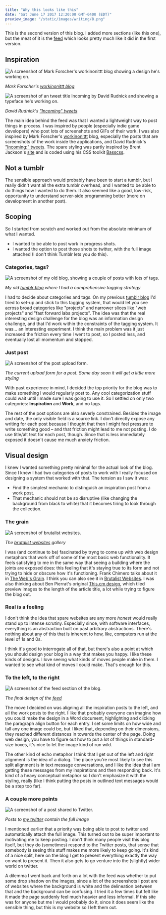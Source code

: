 ```yaml
---
title: "Why this looks like this"
date: "Sat June 17 2017 12:20:00 GMT-0400 (EDT)"
preview_image: "/static/images/writing/8.png"
---
```


This is the second version of this blog. I added more sections (like this one), but the meat of it is the [feed]('/') which looks pretty much like it did in the first version.

## Inspiration

![A screenshot of Mark Forscher's workinonittt blog showing a design he's working on.](/static/images/writing/1.png)

*Mark Forscher's [workinonittt blog](https://workinonittt.tumblr.com/)*

![A screenshot of an tweet title Incoming by David Rudnick and showing a typeface he's working on.](/static/images/writing/2.png)

*David Rudnick's ["Incoming" tweets](https://twitter.com/David_Rudnick/status/869240454713286656)*

The main idea behind the feed was that I wanted a lightweight way to post things in process. I was inspired by people (especially indie game developers) who post lots of screenshots and GIFs of their work. I was also inspired by Mark Forscher's [workinonittt](https://workinonittt.tumblr.com/) blog, especially the posts that are screenshots of the work inside the applications, and David Rudnick's ["Incoming:" tweets](https://twitter.com/David_Rudnick/status/869240454713286656). The spare styling was partly inspired by Brent Jackson's [site](http://jxnblk.com/) and is coded using his CSS toolkit [Basscss](http://basscss.com/).

## Not a tumblr

The sensible approach would probably have been to start a tumblr, but I really didn't want all the extra tumblr overhead, and I wanted to be able to do things how I wanted to do them. It also seemed like a good, low-risk, opportunity to understand server-side programming better (more on development in another post).

## Scoping

So I started from scratch and worked out from the absolute minimum of what I wanted.
- I wanted to be able to post work in progress shots.
- I wanted the option to post those shots to twitter, with the full image attached (I don't think Tumblr lets you do this).

### Categories, tags?

![A screenshot of my old blog, showing a couple of posts with lots of tags.](/static/images/writing/3.png)

*My old [tumblr blog](http://grantcuster.tumblr.com/) where I had a comprehensive tagging strategy*

I had to decide about categories and tags. On my previous [tumblr blog](http://grantcuster.tumblr.com/) I'd tried to set-up and stick to this tagging system, that would let you see across broad categories like "projects" and narrower slices like "web projects" and "fast forward labs projects". The idea was that the real interesting design challenge for the blog was an information design challenge, and that I'd work within the constraints of the tagging system. It was... an interesting experiment. I think the main problem was it just increased the friction every time I went to post, so I posted less, and eventually lost all momentum and stopped.

### Just post

![A screenshot of the post upload form.](/static/images/writing/4.png)

*The current upload form for a post. Some day soon it will get a little more styling*

With past experience in mind, I decided the top priority for the blog was to make something I would regularly post to. Any cool categorization stuff could wait until I made sure I was going to use it. So I settled on only two categories: **Inspiration** and **Work**, and no tags. 

The rest of the post options are also severly constrained. Besides the image and date, the only visible field is a source link. I don't directly expose any writing for each post because I thought that then I might feel pressure to write something good – and that friction might lead to me not posting. I do use title/alt text for each post, though. Since that is less immediately exposed it doesn't cause me much anxiety friction.

## Visual design

I knew I wanted something pretty minimal for the actual look of the blog. Since I knew I had two categories of posts to work with I really focused on designing a system that worked with that. The tension as I saw it was:

- Find the simplest mechanic to distinguish an inspiration post from a work post.
- That mechanic should not be so disruptive (like changing the background from black to white) that it becomes tiring to look through the collection.

### The grain

![A screenshot of brutalist websites.](/static/images/writing/5.png)

*The [brutalist websites](http://brutalistwebsites.com/) gallery*

I was (and continue to be) fascinated by tryng to come up with web design metaphors that work off of some of the most basic web functionality. It feels satisfying to me in the same way that seeing a building where the joints are exposed does: this feeling that it's staying true to its form and not trying to hide or obscure how it's functioning. Frank Chimero talks about it in [The Web's Grain](https://www.frankchimero.com/writing/the-webs-grain/). I think you can also see it in [Brutalist Websites](http://brutalistwebsites.com/). I was also thinking about Ben Pierrat's original [This.cm design](http://feed.grantcuster.com/post/20160403T234211000Z), which tiled preview images to the length of the article title, a lot while trying to figure the blog out.

### Real is a feeling

I don't think the idea that spare websites are any more *honest* would really stand up to intense scrutiny. Especially since, with software interfaces, everything is an abstraction built on past arbitrary abstractions. There's nothing about any of this that is inherent to how, like, computers run at the level of 1s and 0s.

I think it's good to interrogate all of that, but there's also a point at which you should design your blog in a way that makes you happy. I like these kinds of designs. I love seeing what kinds of moves people make in them. I wanted to see what kind of moves I could make. That's enough for this.

### To the left, to the right

![A screenshot of the feed section of the blog.](/static/images/writing/8.png)

*The final design of the [feed](/)*

The move I decided on was aligning all the inspiration posts to the left, and all the work posts to the right. I like that probably everyone can imagine how you could make the design in a Word document, highlighting and clicking the paragraph align button for each entry. I set some limits on how wide and tall any one image could be, but I liked that, depending on their dimensions, they reached different distances in towards the center of the page. Doing web design, you have to figure out how to put a lot of things in standard-size boxes, it's nice to let the image kind of run wild.

The other kind of echo metaphor I think that I get out of the left and right alignment is the idea of a dialog. The place you're most likely to see this split alignment is in text message conversations, and I like the idea that I am getting these messages from my inspirations and then responding back. It's kind of a heavy conceptual metaphor so I don't emphasize it with the styling, really (like I think putting the posts in outlined text messages would be a step too far).

### A couple more points

![A screenshot of a post shared to Twitter.](/static/images/writing/6.png)

*Posts to [my twitter](https://twitter.com/grantcuster) contain the full image*

I mentioned earlier that a priority was being able to post to twitter and automatically attach the full image. This turned out to be super important to motivating me to keep posting. I don't think many people visit this blog itself, but they do (sometimes) respond to the Twitter posts, that sense that somebody is seeing this stuff makes me more likely to keep going. It's kind of a nice split, here on the blog I get to present everything exactly the way on want to present it. Then it also gets to go venture into the (slightly) wider world on twitter.

A dilemma I went back and forth on a lot with the feed was whether to put some drop shadow on the images, since a lot of the screenshots I post are of websites where the background is white and the delineation between that and the background can be confusing. I tried it a few times but felt like it made the page suddenly feel much heavier and less informal. If this site was for anyone but me I would probably do it, since it does seem like the sensible thing, but this is my website so I left them out.